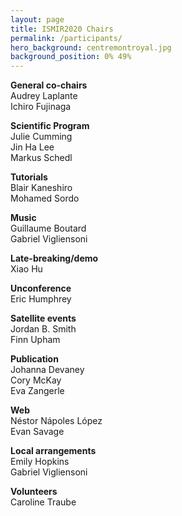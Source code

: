 ```yaml
---
layout: page
title: ISMIR2020 Chairs
permalink: /participants/
hero_background: centremontroyal.jpg
background_position: 0% 49%
---
```

**General co-chairs**  
Audrey Laplante  
Ichiro Fujinaga  

**Scientific Program**  
Julie Cumming  
Jin Ha Lee  
Markus Schedl  

**Tutorials**  
Blair Kaneshiro  
Mohamed Sordo  

**Music**  
Guillaume Boutard  
Gabriel Vigliensoni  

**Late-breaking/demo**  
Xiao Hu  

**Unconference**  
Eric Humphrey  

**Satellite events**  
Jordan B. Smith  
Finn Upham  

**Publication**  
Johanna Devaney  
Cory McKay  
Eva Zangerle  

**Web**  
Néstor Nápoles López  
Evan Savage  

**Local arrangements**  
Emily Hopkins  
Gabriel Vigliensoni  

**Volunteers**  
Caroline Traube  
